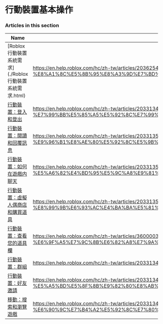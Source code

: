 # 行動裝置基本操作  
### Articles in this section
Name|URL
-|-
[Roblox 行動裝置系統需求](./Roblox 行動裝置系統需求.html) |https://en.help.roblox.com/hc/zh-tw/articles/203625474-Roblox-%E8%A1%8C%E5%8B%95%E8%A3%9D%E7%BD%AE%E7%B3%BB%E7%B5%B1%E9%9C%80%E6%B1%82
[行動裝置：登入和登出](./行動裝置：登入和登出.html) |https://en.help.roblox.com/hc/zh-tw/articles/203313450-%E8%A1%8C%E5%8B%95%E8%A3%9D%E7%BD%AE-%E7%99%BB%E5%85%A5%E5%92%8C%E7%99%BB%E5%87%BA
[行動裝置：閱讀和回覆訊息](./行動裝置：閱讀和回覆訊息.html) |https://en.help.roblox.com/hc/zh-tw/articles/203313550-%E8%A1%8C%E5%8B%95%E8%A3%9D%E7%BD%AE-%E9%96%B1%E8%AE%80%E5%92%8C%E5%9B%9E%E8%A6%86%E8%A8%8A%E6%81%AF
[行動裝置：如何在遊戲内聊天](./行動裝置：如何在遊戲内聊天.html) |https://en.help.roblox.com/hc/zh-tw/articles/203313520-%E8%A1%8C%E5%8B%95%E8%A3%9D%E7%BD%AE-%E5%A6%82%E4%BD%95%E5%9C%A8%E9%81%8A%E6%88%B2%E5%86%85%E8%81%8A%E5%A4%A9
[行動裝置：虛擬人偶商店和購買道具](./行動裝置：虛擬人偶商店和購買道具.html) |https://en.help.roblox.com/hc/zh-tw/articles/203313500-%E8%A1%8C%E5%8B%95%E8%A3%9D%E7%BD%AE-%E8%99%9B%E6%93%AC%E4%BA%BA%E5%81%B6%E5%95%86%E5%BA%97%E5%92%8C%E8%B3%BC%E8%B2%B7%E9%81%93%E5%85%B7
[行動裝置：查看您的道具欄](./行動裝置：查看您的道具欄.html) |https://en.help.roblox.com/hc/zh-tw/articles/360000344426-%E8%A1%8C%E5%8B%95%E8%A3%9D%E7%BD%AE-%E6%9F%A5%E7%9C%8B%E6%82%A8%E7%9A%84%E9%81%93%E5%85%B7%E6%AC%84
[行動裝置：群組](./行動裝置：群組.html) |https://en.help.roblox.com/hc/zh-tw/articles/203313490-%E8%A1%8C%E5%8B%95%E8%A3%9D%E7%BD%AE-%E7%BE%A4%E7%B5%84
[行動裝置：好友邀請](./行動裝置：好友邀請.html) |https://en.help.roblox.com/hc/zh-tw/articles/203313480-%E8%A1%8C%E5%8B%95%E8%A3%9D%E7%BD%AE-%E5%A5%BD%E5%8F%8B%E9%82%80%E8%AB%8B
[移動：搜索和瀏覽遊戲](./移動：搜索和瀏覽遊戲.html) |https://en.help.roblox.com/hc/zh-tw/articles/203313460-%E7%A7%BB%E5%8B%95-%E6%90%9C%E7%B4%A2%E5%92%8C%E7%80%8F%E8%A6%BD%E9%81%8A%E6%88%B2